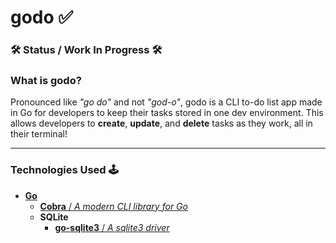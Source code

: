 # godo ✅ 

### 🛠 Status / Work In Progress 🛠

### What is **godo**?
Pronounced like *"go do"* and not *"god-o"*, godo is a CLI to-do list app made in Go for developers to keep their tasks stored in one dev environment.
This allows developers to **create**, **update**, and **delete** tasks as they work, all in their terminal!

---

### Technologies Used 🕹
- [**Go**](https://go.dev/)
  - [**Cobra** / *A modern CLI library for Go*](https://github.com/spf13/cobra)
  - **SQLite**
    - [**go-sqlite3** / *A sqlite3 driver*](https://github.com/mattn/go-sqlite3)
